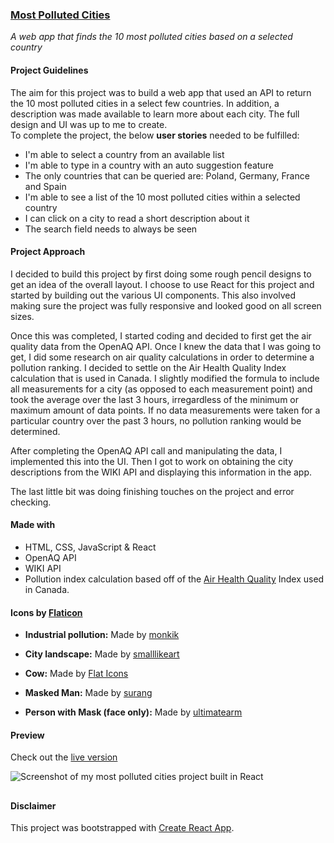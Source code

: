 ### [Most Polluted Cities](https://confidenceiskey.github.io/most-polluted-cities/)

_A web app that finds the 10 most polluted cities based on a selected country_

#### Project Guidelines

The aim for this project was to build a web app that used an API to return the 10 most polluted cities in a select few countries. In addition, a description was made available to learn more about each city. The full design and UI was up to me to create.  
To complete the project, the below **user stories** needed to be fulfilled:
- I'm able to select a country from an available list
- I'm able to type in a country with an auto suggestion feature
- The only countries that can be queried are: Poland, Germany, France and Spain
- I'm able to see a list of the 10 most polluted cities within a selected country 
- I can click on a city to read a short description about it
- The search field needs to always be seen

#### Project Approach

I decided to build this project by first doing some rough pencil designs to get an idea of the overall layout. I choose to use React for this project and started by building out the various UI components. This also involved making sure the project was fully responsive and looked good on all screen sizes.

Once this was completed, I started coding and decided to first get the air quality data from the OpenAQ API. Once I knew the data that I was going to get, I did some research on air quality calculations in order to determine a pollution ranking. I decided to settle on the Air Health Quality Index calculation that is used in Canada. I slightly modified the formula to include all measurements for a city (as opposed to each measurement point) and took the average over the last 3 hours, irregardless of the minimum or maximum amount of data points. If no data measurements were taken for a particular country over the past 3 hours, no pollution ranking would be determined.

After completing the OpenAQ API call and manipulating the data, I implemented this into the UI. Then I got to work on obtaining the city descriptions from the WIKI API and displaying this information in the app. 

The last little bit was doing finishing touches on the project and error checking.

#### Made with
- HTML, CSS, JavaScript & React 
- OpenAQ API
- WIKI API
- Pollution index calculation based off of the [Air Health Quality](https://en.wikipedia.org/wiki/Air_Quality_Health_Index_(Canada)) Index used in Canada.


#### Icons by [Flaticon](https://www.flaticon.com)

- **Industrial pollution:** Made by [monkik](https://www.flaticon.com/authors/monkik)

- **City landscape:** Made by [smalllikeart](https://www.flaticon.com/authors/smalllikeart)

- **Cow:** Made by [Flat Icons](https://www.flaticon.com/authors/flat-icons)

- **Masked Man:** Made by [surang](https://www.flaticon.com/authors/surang)

- **Person with Mask (face only):** Made by [ultimatearm](https://www.flaticon.com/authors/ultimatearm)


#### Preview

Check out the [live version](https://confidenceiskey.github.io/most-polluted-cities/)

![Screenshot of my most polluted cities project built in React](https://confidenceiskey.github.io/codepenimg/most-polluted.jpeg "Screenshot of my most polluted cities React App")

##


#### Disclaimer

This project was bootstrapped with [Create React App](https://github.com/facebook/create-react-app).